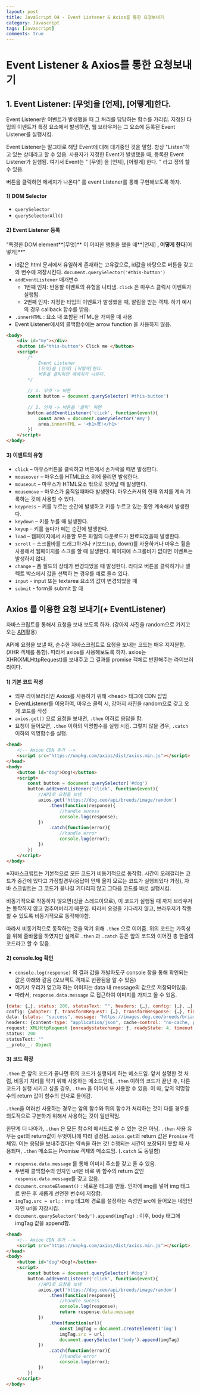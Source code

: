 ```yaml
---
layout: post
title: JavaScript 04 - Event Listener & Axios를 통한 요청보내기
category: Javascript
tags: [Javascript]
comments: true
---
```




# Event Listener & Axios를 통한 요청보내기

## 1. Event Listener: [무엇]을 [언제], [어떻게]한다.

Event Listener란 이벤트가 발생했을 때 그 처리를 담당하는 함수를 가리킴. 지정된 타입의 이벤트가 특정 요소에서 발생하면, 웹 브라우저는 그 요소에 등록된 Event Listener를 실행시킴.

Event Listener는 말그대로 해당 Event에 대해 대기중인 것을 말함. 항상 "Listen"하고 있는 상태라고 할 수 있음. 사용자가 지정한 Event가 발생했을 때, 등록한 Event  Listener가 실행됨. 여기서 Event는 " [무엇] 을 [언제], [어떻게] 한다. " 라고 정의 할 수 있음.  

버튼을 클릭하면 메세지가 나온다" 를 event Listener를 통해 구현해보도록 하자.

#### 1) DOM Selector

- `querySelector`
- `querySelectorAll()`

#### 2) Event Listener 등록

"특정한 DOM element**[무엇]** 이 어떠한 행동을 했을 때**[언제] **, 어떻게 한다**[어떻게]**"

- id값은 html 문서에서 유일하게 존재하는 고유값으로, id값을 바탕으로 버튼을 갖고와 변수에 저장시킨다. `document.querySelector('#this-button')`
- `addEventListener`  매개변수 
  - 1번째 인자: 반응할 이벤트의 유형을 나타냄. `click` 은 마우스 클릭시 이벤트가 실행됨.
  - 2번째 인자: 지정한 타입의 이벤트가 발생했을 때, 알림을 받는 객체.  하기 예시의 경우 callback 함수를 받음.
- `.innerHTML` : 요소 내 포함된 HTML을 가져올 때 사용
- Event Listener에서의 콜백함수에는 arrow function 을 사용하지 않음.

```html
<body>
    <div id="my"></div>
    <button id="this-button"> Click me </button>
    <script>
        /*
            Event Listener
            [무엇]을 [언제] [어떻게]한다.
            버튼을 클릭하면 메세지가 나온다.
        */
    
    	// 1. 무엇 -> 버튼
        const button = document.querySelector('#this-button')
        
        // 2. 언제 -> 버튼을 '클릭' 하면
        button.addEventListener('click', function(event){
            const area = document.querySelector('#my')
            area.innerHTML = '<h1>뿅!</h1>'
        })
    </script>
</body>
```



#### 3) 이벤트의 유형

- `click` – 마우스버튼을 클릭하고 버튼에서 손가락을 떼면 발생한다. 
- `mouseover` – 마우스를 HTML요소 위에 올리면 발생한다. 
- `mouseout` – 마우스가 HTML요소 밖으로 벗어날 때 발생한다. 
- `mousemove` – 마우스가 움직일때마다 발생한다. 마우스커서의 현재 위치를 계속 기록하는 것에 사용할 수 있다. 
- `keypress` – 키를 누르는 순간에 발생하고 키를 누르고 있는 동안 계속해서 발생한다. 
- `keydown` – 키를 누를 때 발생한다. 
- `keyup` – 키를 눌다가 떼는 순간에 발생한다. 
- `load` – 웹페이지에서 사용할 모든 파일의 다운로드가 완료되었을때 발생한다. 
- `scroll` – 스크롤바를 드래그하거나 키보드(up, down)를 사용하거나 마우스 휠을 사용해서 웹페이지를 스크롤 할 때 발생한다. 페이지에 스크롤바가 없다면 이벤트는 발생하지 않다. 
- `change` – 폼 필드의 상태가 변경되었을 때 발생한다. 라디오 버튼을 클릭하거나 셀렉트 박스에서 값을 선택하 는 경우를 예로 들수 있다. 
- `input` - input 또는 textarea 요소의 값이 변경되었을 때 
- `submit` - form을 submit 할 때



## Axios 를 이용한 요청 보내기(+ EventListener)

자바스크립트를 통해서 요청을 보내 보도록 하자. (강아지 사진을 random으로 가지고 오는 [API](https://dog.ceo/dog-api/)활용)

API에 요청을 보낼 때, 순수한 자바스크립트로 요청을 보내는 코드는 매우 지저분함.  (XHR 객체를 통함). 따라서 axios를 사용해보도록 하자. axios는 XHR(XMLHttpRequest)를 보내주고 그 결과를 promise 객체로 반환해주는 라이브러리이다. 

#### 1) 기본 코드 작성

- 외부 라이브러리인 Axios를 사용하기 위해 \<head> 태그에 CDN 삽입
- EventListener를 이용하여, 마우스 클릭 시, 강아지 사진을 random으로 갖고 오게 코드를 작성
- `axios.get()` 으로 요청을 보내면,  `.then` 이하로 응답을 함.
- 요청이 들어오면,  `.then` 이하의 익명함수를 실행 시킴. 그렇지 않을 경우, `.catch` 이하의 익명함수를 실행.

```html
<head>
	<!-- Axion CDN 추가 -->
    <script src="https://unpkg.com/axios/dist/axios.min.js"></script>
</head>
<body>
    <button id="dog">Dog!</button>
    <script>
        const button = document.querySelector('#dog')
        button.addEventListener('click', function(event){
            //API로 요청을 보냄
            axios.get('https://dog.ceo/api/breeds/image/random')
            	.then(function(response){
                	//handle sucess
                	console.log(response);
            })
            	.catch(function(error){
                	//handle error
                	console.log(error);
            })
        })
    </script>
</body>
```



※자바스크립트는 기본적으로 모든 코드가 비동기적으로 동작함. 시간이 오래걸리는 코드가 중간에 있다고 가정할경우(응답이 언제 올지 모르는 코드가 실행되었다 가정),  자바 스크립트는 그 코드가 끝나길 기다리지 않고 그다음 코드를 바로 실행시킴. 

비동기적으로 작동하지 않으면(싱글 스레드이므로), 이 코드가 실행될 때 까지 브라우저는 동작하지 않고 멈추어버리기 때문임. 따라서 요청을 기다리지 않고, 브라우저가 작동할 수 있도록 비동기적으로 동작해야함. 

따라서 비동기적으로 동작하는 것을 막기 위해 `.then` 으로 이어줌. 위의 코드는 가독성을 위해 줄바꿈을 하였지만 실제로 `.then` 과 `.catch` 등은 앞의 코드와 이어진 총 한줄의 코드라고 할 수 있음.



#### 2) console.log 확인

- `console.log(response)` 의 결과 값을 개발자도구 console 창을 통해 확인되는 값은 아래와 같음 (오브젝트 객체로 반환됨을 알 수 있음)
- 여기서 우리가 얻고자 하는 이미지는 data 내 message의 값으로 저장되어있음.
- 따라서, `response.data.message` 로 접근하여 이미지를 가지고 올 수 있음.

```javascript
{data: {…}, status: 200, statusText: "", headers: {…}, config: {…}, …}
config: {adapter: ƒ, transformRequest: {…}, transformResponse: {…}, timeout: 0, xsrfCookieName: "XSRF-TOKEN", …}
data: {status: "success", message: "https://images.dog.ceo/breeds/briard/n02105251_6387.jpg"}
headers: {content-type: "application/json", cache-control: "no-cache, private"}
request: XMLHttpRequest {onreadystatechange: ƒ, readyState: 4, timeout: 0, withCredentials: false, upload: XMLHttpRequestUpload, …}
status: 200
statusText: ""
__proto__: Object
```



#### 3) 코드 확장

`.then` 은 앞의 코드가 끝나면 뒤의 코드가 실행되게 하는 메소드임. 앞서 설명한 것 처럼, 비동기 처리를 막기 위해 사용하는 메소드인데, `.then` 이하의 코드가 끝난 후, 다른 코드가 실행 시키고 싶을 경우, `.then` 을 이어서 또 사용할 수 있음. 이 때,  앞의 익명함수의 return 값이 함수의 인자로 들어감.

`.then`을 여러번 사용하는 경우는 앞의 함수와 뒤의 함수가 처리하는 것이 다를 경우를 의도적으로 구분하기 위해서 사용하는 것이 일반적임.

한단계 더 나아가, `.then` 은 모든 함수의 메서드로 쓸 수 있는 것은 아님.  `.then` 사용 유무는 get의 return값이 무엇이냐에 따라 결정됨. `axios.get`의 return 값은 `Promise` 객체임. 이는 응답을 보내주겠다는 약속을 하는 것! 수행되는 시간이 보장되지 못할 때 사용되며, `.then` 메소드는 Promise 객체의 메소드임. (`.catch` 도 동일함)

- `response.data.message` 를 통해 이미지 주소를 갖고 올 수 있음.
- 두번째 콜백함수의 인자인 url은 바로 위 함수의 return 값인 `response.data.message`를 갖고 있음.
- `document.createElement()` : 새로운 태그를 만듦. 인자에 img를 넣어 img 태그르 만든 후 새롭게 선언한 변수에 저장함.
- `imgTag.src = url;` : img 태그에 경로를 설정하는 속성인 src에 들어오는 네임인자인 url을 저장시킴.
- `document.querySelector('body').append(imgTag)` : 이후, body 태그에 imgTag 값을 append함.

```html
<head>
	<!-- Axion CDN 추가 -->
    <script src="https://unpkg.com/axios/dist/axios.min.js"></script>
</head>
<body>
    <button id="dog">Dog!</button>
    <script>
        const button = document.querySelector('#dog')
        button.addEventListener('click', function(event){
            //API로 요청을 보냄
            axios.get('https://dog.ceo/api/breeds/image/random')
            	.then(function(response){
                	//handle sucess
                	console.log(response);
                	return response.data.message
            })
            	.then(function(url){
                	const imgTag = document.createElement('img')
                    imgTag.src = url;
                	document.querySelector('body').append(imgTag)
            })
            	.catch(function(error){
                	//handle error
                	console.log(error);
            })
        })
    </script>
</body>
```